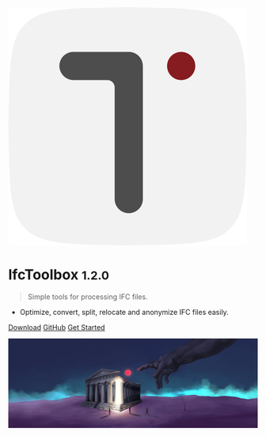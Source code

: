 ![logo](/Assets/Applogo.svg ':size=100')

# IfcToolbox <small>1.2.0</small>

> Simple tools for processing IFC files.

- Optimize, convert, split, relocate and anonymize IFC files easily.

[Download](https://www.microsoft.com/en-us/p/ifc-toolbox/9n77phd2h471)
[GitHub](https://github.com/youshengCode/IfcToolbox)
[Get Started](/?id=ifc-toolbox)

![](/Assets/HeroImage_Dark2160.jpg)

